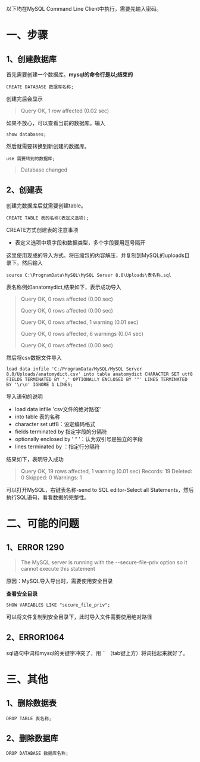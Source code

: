 以下均在MySQL Command Line Client中执行，需要先输入密码。

# 一、步骤

## 1、创建数据库

首先需要创建一个数据库。**mysql的命令行是以;结束的**

~~~mysql
CREATE DATABASE 数据库名称;
~~~

创建完后会显示

>Query OK, 1 row affected (0.02 sec)

如果不放心，可以查看当前的数据库。输入

~~~mysql
show databases;
~~~

然后就需要转换到新创建的数据库。

~~~mysql
use 需要转到的数据库;
~~~

> Database changed

## 2、创建表

创建完数据库后就需要创建table。

~~~mysql
CREATE TABLE 表的名称(表定义选项);
~~~

CREATE方式创建表的注意事项

* 表定义选项中填字段和数据类型，多个字段要用逗号隔开



这里使用现成的导入方式。将压缩包的内容解压，并复制到MySQL的uploads目录下。然后输入

~~~mysql
source C:\ProgramData\MySQL\MySQL Server 8.0\Uploads\表名称.sql
~~~

表名称例如anatomydict,结果如下，表示成功导入

>Query OK, 0 rows affected (0.00 sec)
>
>Query OK, 0 rows affected (0.00 sec)
>
>Query OK, 0 rows affected, 1 warning (0.01 sec)
>
>Query OK, 0 rows affected, 6 warnings (0.04 sec)
>
>Query OK, 0 rows affected (0.00 sec)

然后将csv数据文件导入

~~~mysql
load data infile 'C:/ProgramData/MySQL/MySQL Server 8.0/Uploads/anatomydict.csv' into table anatomydict CHARACTER SET utf8  FIELDS TERMINATED BY ',' OPTIONALLY ENCLOSED BY '"' LINES TERMINATED BY '\r\n' IGNORE 1 LINES;
~~~

导入语句的说明

* load data infile 'csv文件的绝对路径'
* into table 表的名称
* character set utf8：设定编码格式
* fields terminated by  指定字段的分隔符
* optionally enclosed by ' “ '：认为双引号是独立的字段
* lines terminated by ：指定行分隔符

结果如下，表明导入成功

>Query OK, 19 rows affected, 1 warning (0.01 sec)
>Records: 19  Deleted: 0  Skipped: 0  Warnings: 1

可以打开MySQL，右键表名称-send to SQL editor-Select all Statements，然后执行SQL语句，看看数据的完整性。



# 二、可能的问题

## 1、ERROR 1290

> The MySQL server is running with the --secure-file-priv option so it cannot execute this statement



原因：MySQL导入导出时，需要使用安全目录

**查看安全目录**

~~~mysql
SHOW VARIABLES LIKE "secure_file_priv";
~~~

可以将文件复制到安全目录下，此时导入文件需要使用绝对路径

## 2、ERROR1064

sql语句中词和mysql的关键字冲突了，用 `` （tab键上方）将词括起来就好了。



# 三、其他

##  1、删除数据表



~~~mysql
DROP TABLE 表名称;
~~~



## 2、删除数据库

~~~mysql
DROP DATABASE 数据库名称;
~~~

